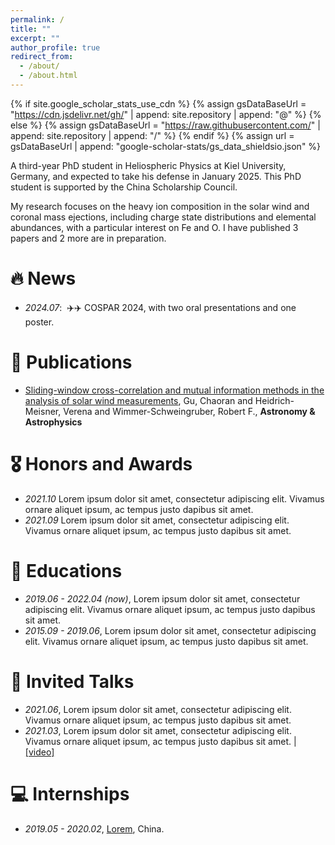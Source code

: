 ```yaml
---
permalink: /
title: ""
excerpt: ""
author_profile: true
redirect_from: 
  - /about/
  - /about.html
---
```


{% if site.google_scholar_stats_use_cdn %}
{% assign gsDataBaseUrl = "https://cdn.jsdelivr.net/gh/" | append: site.repository | append: "@" %}
{% else %}
{% assign gsDataBaseUrl = "https://raw.githubusercontent.com/" | append: site.repository | append: "/" %}
{% endif %}
{% assign url = gsDataBaseUrl | append: "google-scholar-stats/gs_data_shieldsio.json" %}

<span class='anchor' id='about-me'></span>

A third-year PhD student in Heliospheric Physics at Kiel University, Germany, and expected to take his defense in January 2025.
This PhD student is supported by the China Scholarship Council.

My research focuses on the heavy ion composition in the solar wind and coronal mass ejections, including charge state distributions and elemental abundances, with a particular interest on Fe and O.  I have published 3 papers and 2 more are in preparation.

# 🔥 News
- *2024.07*: &nbsp;✈️✈️ COSPAR 2024, with two oral presentations and one poster. 


# 📝 Publications 
- [Sliding-window cross-correlation and mutual information methods in the analysis of solar wind measurements](http://dx.doi.org/10.1051/0004-6361/202348703), 
  Gu, Chaoran and Heidrich-Meisner, Verena and Wimmer-Schweingruber, Robert F., **Astronomy &amp; Astrophysics**

# 🎖 Honors and Awards
- *2021.10* Lorem ipsum dolor sit amet, consectetur adipiscing elit. Vivamus ornare aliquet ipsum, ac tempus justo dapibus sit amet. 
- *2021.09* Lorem ipsum dolor sit amet, consectetur adipiscing elit. Vivamus ornare aliquet ipsum, ac tempus justo dapibus sit amet. 

# 📖 Educations
- *2019.06 - 2022.04 (now)*, Lorem ipsum dolor sit amet, consectetur adipiscing elit. Vivamus ornare aliquet ipsum, ac tempus justo dapibus sit amet. 
- *2015.09 - 2019.06*, Lorem ipsum dolor sit amet, consectetur adipiscing elit. Vivamus ornare aliquet ipsum, ac tempus justo dapibus sit amet. 

# 💬 Invited Talks
- *2021.06*, Lorem ipsum dolor sit amet, consectetur adipiscing elit. Vivamus ornare aliquet ipsum, ac tempus justo dapibus sit amet. 
- *2021.03*, Lorem ipsum dolor sit amet, consectetur adipiscing elit. Vivamus ornare aliquet ipsum, ac tempus justo dapibus sit amet.  \| [\[video\]](https://github.com/)

# 💻 Internships
- *2019.05 - 2020.02*, [Lorem](https://github.com/), China.
